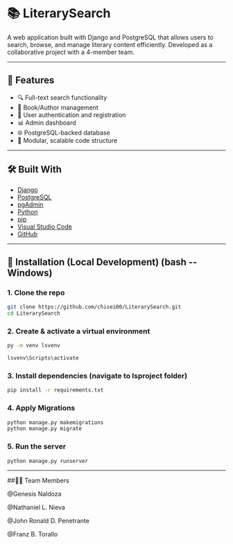 # 📚 LiterarySearch

A web application built with Django and PostgreSQL that allows users to search, browse, and manage literary content efficiently. Developed as a collaborative project with a 4-member team.

---

## 🚀 Features

- 🔍 Full-text search functionality
- 📖 Book/Author management
- 👥 User authentication and registration
- 📊 Admin dashboard
- 🌐 PostgreSQL-backed database
- 🧪 Modular, scalable code structure

---

## 🛠️ Built With

- [Django](https://www.djangoproject.com/)
- [PostgreSQL](https://www.postgresql.org/)
- [pgAdmin](https://www.pgadmin.org/)
- [Python](https://www.python.org/)
- [pip](https://pip.pypa.io/)
- [Visual Studio Code](https://code.visualstudio.com/)
- [GitHub](https://github.com/)

---

## 🔧 Installation (Local Development) (bash  --Windows)

### 1. Clone the repo
```bash
git clone https://github.com/chisei00/LiterarySearch.git
cd LiterarySearch
```

### 2. Create & activate a virtual environment
```bash
py -m venv lsvenv

lsvenv\Scripts\activate
```

### 3. Install dependencies (navigate to lsproject folder)
```bash
pip install -r requirements.txt
```

### 4. Apply Migrations
```bash
python manage.py makemigrations
python manage.py migrate
```

### 5. Run the server
```bash
python manage.py runserver
```
---

##👨‍💻 Team Members

@Genesis Naldoza

@Nathaniel L. Nieva

@John Ronald D. Penetrante

@Franz B. Torallo






